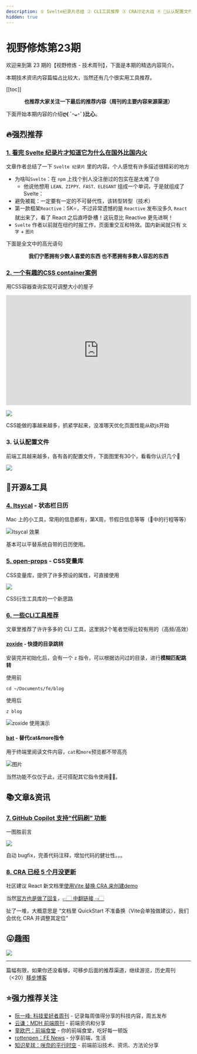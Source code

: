```yaml
---
description: ① Svelte纪录片总结 ② CLI工具推荐 ③ CRA讨论大战 ④ 🔧认认配置文件 ...
hidden: true
---
```


# 视野修炼第23期

欢迎来到第 23 期的【视野修炼 - 技术周刊】，下面是本期的精选内容简介。

本期技术资讯内容篇幅占比较大，当然还有几个很实用工具推荐。

[[toc]]

<center>

**​也推荐大家关注一下最后的推荐内容（周刊的主要内容来源渠道）**
</center>

下面开始本期内容的介绍**ღ( ´･ᴗ･` )比心**。

## 🔥强烈推荐

### [1. 看完 Svelte 纪录片才知道它为什么在国外比国内火](https://juejin.cn/post/7195401394692554812#heading-0)
文章作者总结了一下 `Svelte 纪录片` 里的内容，个人感觉有许多描述很精彩的地方
* 为啥叫`Svelte`：在 `npm` 上找个别人没注册过的包实在是太难了😢
  * 他说他想用 `LEAN、ZIPPY、FAST、ELEGANT` 组成一个单词，于是就组成了 Svelte：
* 避免被裁：一定要有一定的不可替代性，该转型转型（技术）
* 第一款框架`Reactive`：5K⭐️，不过非常遗憾的是 `Reactive` 发布没多久 `React` 就出来了，看了 React 之后直呼卧槽！这玩意比 Reactive 更先进啊！
* `Svelte` 作者以前就在纽约时报工作，页面重交互和特效。国内新闻就只有 `文字` + `图片`

下面是全文中的高光语句

<center>

**我们宁愿拥有少数人喜爱的东西 也不愿拥有多数人容忍的东西**
</center>

### [2. 一个有趣的CSS container案例](https://codepen.io/gayane-gasparyan/embed/yLqjVWb?default-tab=result)
用CSS容器查询实现可调整大小的屋子

<iframe height="300" style="width: 100%;" scrolling="no" title="House Resizing with CSS Container Query" src="https://codepen.io/gayane-gasparyan/embed/yLqjVWb?default-tab=result" frameborder="no" loading="lazy" allowtransparency="true" allowfullscreen="true">
  See the Pen <a href="https://codepen.io/gayane-gasparyan/pen/yLqjVWb">
  House Resizing with CSS Container Query</a> by Gayane Gasparyan (<a href="https://codepen.io/gayane-gasparyan">@gayane-gasparyan</a>)
  on <a href="https://codepen.io">CodePen</a>.
</iframe>

![](https://img.cdn.sugarat.top/mdImg/MTY3NTQ5Mjg2NzEwNQ==675492867105)

CSS能做的事越来越多，抓紧学起来，没准哪天优化页面性能从砍js开始

### 3. 认认配置文件
前端工具越来越多，各有各的配置文件，下面图里有30个，看看你认识几个🔧

![](https://img.cdn.sugarat.top/mdImg/MTY3NTQ5NzI2NDEzMQ==675497264131)

## 🔧开源&工具
### [4. Itsycal](https://www.mowglii.com/itsycal/) - 状态栏日历
Mac 上的小工具，常用的信息都有，第X周，节假日信息等等（📅中的行程等等）

![Itsycal 效果](https://img.cdn.sugarat.top/mdImg/MTY3NTM0ODU1NDQ5Nw==675348554497)

基本可以平替系统自带的日历使用。

### [5. open-props](https://open-props.style/) - CSS变量库
CSS变量库，提供了许多预设的属性，可直接使用

![](https://img.cdn.sugarat.top/mdImg/MTY3NTQ3NjY1MzUwOQ==675476653509)

CSS衍生工具库的一个新思路

### [6. 一些CLI工具推荐](https://dev.to/lissy93/cli-tools-you-cant-live-without-57f6)
文章里推荐了许许多多的 CLI 工具，这里挑2个笔者觉得比较有用的（高频/高效）
#### [zoxide](https://github.com/ajeetdsouza/zoxide) - 快捷的目录跳转

安装完并初始化后，会有一个 `z` 指令，可以根据访问过的目录，进行**模糊匹配跳转**

使用前
```shell
cd ~/Documents/fe/blog
```
使用后
```shell
z blog
```
![zoxide 使用演示](https://img.cdn.sugarat.top/mdImg/MTY3NTM0OTc0NTA4Ng==675349745086)

#### [bat](https://github.com/sharkdp/bat) - 替代cat&more指令
用于终端里阅读文件内容，`cat`和`more`预览都不带高亮

![图片](https://img.cdn.sugarat.top/mdImg/MTY3NTM1MDMyNzQ3NQ==675350327475)

当然功能不仅仅于此，还可搭配其它指令使用👍🏻。

## 📚文章&资讯
### [7. GitHub Copilot 支持“代码刷” 功能](https://christianheilmann.com/2022/12/13/code-brushes-for-github-copilot/)
一图胜前言

![](https://img.cdn.sugarat.top/mdImg/MTY3NTQ3NzE0OTEyMQ==675477149121)

自动 bugfix，完善代码注释，增加代码的健壮性。。。

### [8. CRA 已经 5 个月没更新](https://github.com/facebook/create-react-app/issues)
社区建议 React 新文档里[使用Vite 替换 CRA 来创建demo](https://github.com/reactjs/reactjs.org/pull/5487)

当然[官方也是做了回复](https://github.com/reactjs/reactjs.org/pull/5487#issuecomment-1409720741)，[👉🏻 中翻链接 👈🏻](https://mp.weixin.qq.com/s/SvDaLAI2a-uUewhP6M2tRw)

扯了一堆，大概意思是 “文档里 QuickStart 不准备换（Vite会单独做建议），我们会优化 CRA 并调整其定位”

## 😛趣图
![](https://img.cdn.sugarat.top/mdImg/MTY3NTQ5ODIzNzQ1NQ==675498237455)

---

篇幅有限，如果你还没看够，可移步后面的推荐渠道，继续游览，历史周刊（<20）[移步博客](https://sugarat.top/weekly/index.html)

## ⭐️强力推荐关注
* [阮一峰: 科技爱好者周刊](https://www.ruanyifeng.com/blog/archives.html) - 记录每周值得分享的科技内容，周五发布
* [云谦：MDH 前端周刊](https://www.yuque.com/chencheng/mdh-weekly) - 前端资讯和分享
* [童欧巴：前端食堂](https://github.com/Geekhyt/weekly) - 你的前端食堂，吃好每一顿饭
* [rottenpen：FE News](https://rottenpen.zhubai.love/) - 分享前端，生活
* [知识星球：咲奈的平行时空](https://public.zsxq.com/groups/28851452458181.html) - 前端前沿技术、资讯、方法论分享
